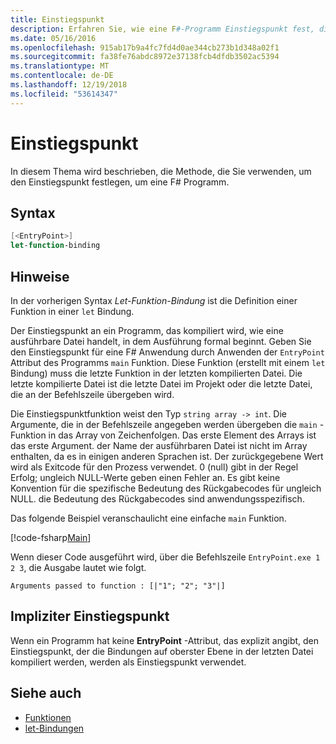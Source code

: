 ```yaml
---
title: Einstiegspunkt
description: Erfahren Sie, wie eine F#-Programm Einstiegspunkt fest, die als ausführbare Datei kompiliert wird, in dem Ausführung formal beginnt.
ms.date: 05/16/2016
ms.openlocfilehash: 915ab17b9a4fc7fd4d0ae344cb273b1d348a02f1
ms.sourcegitcommit: fa38fe76abdc8972e37138fcb4dfdb3502ac5394
ms.translationtype: MT
ms.contentlocale: de-DE
ms.lasthandoff: 12/19/2018
ms.locfileid: "53614347"
---
```

# <a name="entry-point"></a>Einstiegspunkt

In diesem Thema wird beschrieben, die Methode, die Sie verwenden, um den Einstiegspunkt festlegen, um eine F# Programm.

## <a name="syntax"></a>Syntax

```fsharp
[<EntryPoint>]
let-function-binding
```

## <a name="remarks"></a>Hinweise

In der vorherigen Syntax *Let-Funktion-Bindung* ist die Definition einer Funktion in einer `let` Bindung.

Der Einstiegspunkt an ein Programm, das kompiliert wird, wie eine ausführbare Datei handelt, in dem Ausführung formal beginnt. Geben Sie den Einstiegspunkt für eine F# Anwendung durch Anwenden der `EntryPoint` Attribut des Programms `main` Funktion. Diese Funktion (erstellt mit einem `let` Bindung) muss die letzte Funktion in der letzten kompilierten Datei. Die letzte kompilierte Datei ist die letzte Datei im Projekt oder die letzte Datei, die an der Befehlszeile übergeben wird.

Die Einstiegspunktfunktion weist den Typ `string array -> int`. Die Argumente, die in der Befehlszeile angegeben werden übergeben die `main` -Funktion in das Array von Zeichenfolgen. Das erste Element des Arrays ist das erste Argument. der Name der ausführbaren Datei ist nicht im Array enthalten, da es in einigen anderen Sprachen ist. Der zurückgegebene Wert wird als Exitcode für den Prozess verwendet. 0 (null) gibt in der Regel Erfolg; ungleich NULL-Werte geben einen Fehler an. Es gibt keine Konvention für die spezifische Bedeutung des Rückgabecodes für ungleich NULL. die Bedeutung des Rückgabecodes sind anwendungsspezifisch.

Das folgende Beispiel veranschaulicht eine einfache `main` Funktion.

[!code-fsharp[Main](../../../../samples/snippets/fsharp/entry-point/snippet501.fs)]

Wenn dieser Code ausgeführt wird, über die Befehlszeile `EntryPoint.exe 1 2 3`, die Ausgabe lautet wie folgt.

```console
Arguments passed to function : [|"1"; "2"; "3"|]
```

## <a name="implicit-entry-point"></a>Impliziter Einstiegspunkt

Wenn ein Programm hat keine **EntryPoint** -Attribut, das explizit angibt, den Einstiegspunkt, der die Bindungen auf oberster Ebene in der letzten Datei kompiliert werden, werden als Einstiegspunkt verwendet.

## <a name="see-also"></a>Siehe auch

- [Funktionen](index.md)
- [let-Bindungen](let-bindings.md)